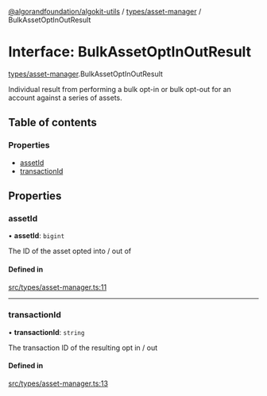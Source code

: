 [@algorandfoundation/algokit-utils](../README.md) / [types/asset-manager](../modules/types_asset_manager.md) / BulkAssetOptInOutResult

# Interface: BulkAssetOptInOutResult

[types/asset-manager](../modules/types_asset_manager.md).BulkAssetOptInOutResult

Individual result from performing a bulk opt-in or bulk opt-out for an account against a series of assets.

## Table of contents

### Properties

- [assetId](types_asset_manager.BulkAssetOptInOutResult.md#assetid)
- [transactionId](types_asset_manager.BulkAssetOptInOutResult.md#transactionid)

## Properties

### assetId

• **assetId**: `bigint`

The ID of the asset opted into / out of

#### Defined in

[src/types/asset-manager.ts:11](https://github.com/algorandfoundation/algokit-utils-ts/blob/main/src/types/asset-manager.ts#L11)

___

### transactionId

• **transactionId**: `string`

The transaction ID of the resulting opt in / out

#### Defined in

[src/types/asset-manager.ts:13](https://github.com/algorandfoundation/algokit-utils-ts/blob/main/src/types/asset-manager.ts#L13)

